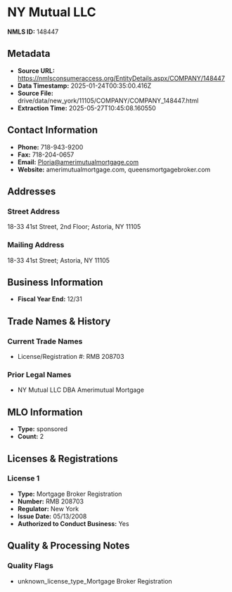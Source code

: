 # NY Mutual LLC

**NMLS ID:** 148447

## Metadata
- **Source URL:** https://nmlsconsumeraccess.org/EntityDetails.aspx/COMPANY/148447
- **Data Timestamp:** 2025-01-24T00:35:00.416Z
- **Source File:** drive/data/new_york/11105/COMPANY/COMPANY_148447.html
- **Extraction Time:** 2025-05-27T10:45:08.160550

## Contact Information
- **Phone:** 718-943-9200
- **Fax:** 718-204-0657
- **Email:** Ploria@amerimutualmortgage.com
- **Website:** amerimutualmortgage.com, queensmortgagebroker.com

## Addresses
### Street Address
18-33 41st Street, 2nd Floor; Astoria, NY 11105

### Mailing Address
18-33 41st Street; Astoria, NY 11105

## Business Information
- **Fiscal Year End:** 12/31

## Trade Names & History
### Current Trade Names
- License/Registration #: RMB 208703

### Prior Legal Names
- NY Mutual LLC DBA Amerimutual Mortgage

## MLO Information
- **Type:** sponsored
- **Count:** 2

## Licenses & Registrations

### License 1
- **Type:** Mortgage Broker Registration
- **Number:** RMB 208703
- **Regulator:** New York
- **Issue Date:** 05/13/2008
- **Authorized to Conduct Business:** Yes

## Quality & Processing Notes
### Quality Flags
- unknown_license_type_Mortgage Broker Registration
